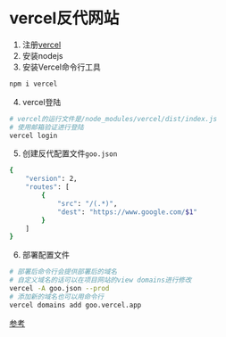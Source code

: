 # vercel反代网站
1. 注册[vercel](https://vercel.com)
2. 安装nodejs
3. 安装Vercel命令行工具
```bash
npm i vercel
```

4. vercel登陆
```bash
# vercel的运行文件是/node_modules/vercel/dist/index.js
# 使用邮箱验证进行登陆
vercel login
```

5. 创建反代配置文件`goo.json`
```bash
{
    "version": 2,
    "routes": [
        {
            "src": "/(.*)",
            "dest": "https://www.google.com/$1"
        }
    ]
}
```

6. 部署配置文件
```bash
# 部署后命令行会提供部署后的域名
# 自定义域名的话可以在项目网站的view domains进行修改
vercel -A goo.json --prod
# 添加新的域名也可以用命令行
vercel domains add goo.vercel.app
```
[参考](https://haoduck.com/626.html)
